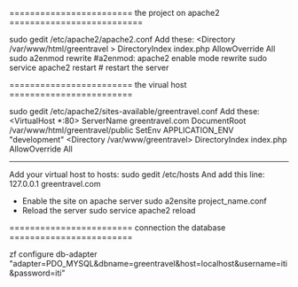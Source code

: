 ======================== the project on apache2 ==========================

sudo gedit /etc/apache2/apache2.conf
Add these:
<Directory /var/www/html/greentravel >
DirectoryIndex index.php
AllowOverride All
</Directory>
sudo a2enmod rewrite #a2enmod: apache2 enable mode rewrite
sudo service apache2 restart # restart the server


======================== the virual host  ======================== 

sudo gedit /etc/apache2/sites-available/greentravel.conf
Add these:
<VirtualHost *:80>
ServerName greentravel.com
DocumentRoot /var/www/html/greentravel/public
SetEnv APPLICATION_ENV "development"
<Directory /var/www/greentravel>
DirectoryIndex index.php
AllowOverride All
</Directory>
</VirtualHost>




************************
Add your virtual host to hosts:
sudo gedit /etc/hosts
And add this line:
127.0.0.1     greentravel.com

- Enable the site on apache server
sudo a2ensite project_name.conf
- Reload the server
sudo service apache2 reload

======================== connection the database ========================

zf configure db-adapter "adapter=PDO_MYSQL&dbname=greentravel&host=localhost&username=iti&password=iti" 
